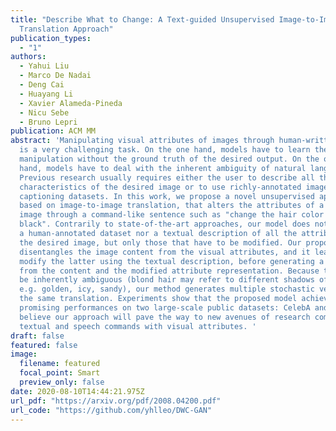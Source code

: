 ```yaml
---
title: "Describe What to Change: A Text-guided Unsupervised Image-to-Image
  Translation Approach"
publication_types:
  - "1"
authors:
  - Yahui Liu
  - Marco De Nadai
  - Deng Cai
  - Huayang Li
  - Xavier Alameda-Pineda
  - Nicu Sebe
  - Bruno Lepri
publication: ACM MM
abstract: 'Manipulating visual attributes of images through human-written text
  is a very challenging task. On the one hand, models have to learn the
  manipulation without the ground truth of the desired output. On the other
  hand, models have to deal with the inherent ambiguity of natural language.
  Previous research usually requires either the user to describe all the
  characteristics of the desired image or to use richly-annotated image
  captioning datasets. In this work, we propose a novel unsupervised approach,
  based on image-to-image translation, that alters the attributes of a given
  image through a command-like sentence such as "change the hair color to
  black". Contrarily to state-of-the-art approaches, our model does not require
  a human-annotated dataset nor a textual description of all the attributes of
  the desired image, but only those that have to be modified. Our proposed model
  disentangles the image content from the visual attributes, and it learns to
  modify the latter using the textual description, before generating a new image
  from the content and the modified attribute representation. Because text might
  be inherently ambiguous (blond hair may refer to different shadows of blond,
  e.g. golden, icy, sandy), our method generates multiple stochastic versions of
  the same translation. Experiments show that the proposed model achieves
  promising performances on two large-scale public datasets: CelebA and CUB. We
  believe our approach will pave the way to new avenues of research combining
  textual and speech commands with visual attributes. '
draft: false
featured: false
image:
  filename: featured
  focal_point: Smart
  preview_only: false
date: 2020-08-10T14:44:21.975Z
url_pdf: "https://arxiv.org/pdf/2008.04200.pdf"
url_code: "https://github.com/yhlleo/DWC-GAN"
---
```

